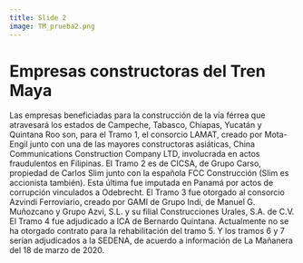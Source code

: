 ```yaml
---
title: Slide 2
image: TM_prueba2.png
---
```


# Empresas constructoras del Tren Maya

Las empresas beneficiadas para la construcción de la vía férrea que atravesará los estados de Campeche, Tabasco, Chiapas, Yucatán y Quintana Roo son, para el Tramo 1, el consorcio LAMAT, creado por Mota-Engil junto con una de las mayores constructoras asiáticas, China Communications Construction Company LTD, involucrada en actos fraudulentos en Filipinas. El Tramo 2 es de CICSA, de Grupo Carso, propiedad de Carlos Slim junto con la española FCC Construcción (Slim es accionista también). Esta última fue imputada en Panamá por actos de corrupción vinculados a Odebrecht. El Tramo 3 fue otorgado al consorcio Azvindi Ferroviario, creado por GAMI de Grupo Indi, de Manuel G. Muñozcano y Grupo Azvi, S.L. y su filial Construcciones Urales, S.A. de C.V. El Tramo 4 fue adjudicado a ICA de Bernardo Quintana. Actualmente no se ha otorgado contrato para la rehabilitación del tramo 5. Y los tramos 6 y 7 serían adjudicados a la SEDENA, de acuerdo a información de La Mañanera del 18 de marzo de 2020.

